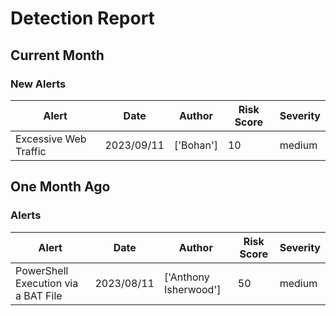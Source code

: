 # Detection Report
## Current Month
### New Alerts
| Alert | Date | Author | Risk Score | Severity |
| --- | --- | --- | --- | --- |
|Excessive Web Traffic|2023/09/11|['Bohan']|10|medium|
## One Month Ago
### Alerts
| Alert | Date | Author | Risk Score | Severity |
| --- | --- | --- | --- | --- |
|PowerShell Execution via a BAT File|2023/08/11|['Anthony Isherwood']|50|medium|
